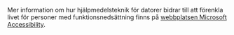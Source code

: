 Mer information om hur hjälpmedelsteknik för datorer bidrar till att förenkla livet för personer med funktionsnedsättning finns på [webbplatsen Microsoft Accessibility](http://go.microsoft.com/fwlink/?LinkId=8431).

<!--HONumber=Oct16_HO1-->


